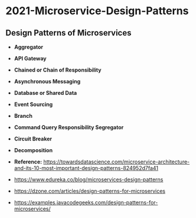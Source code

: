 # 2021-Microservice-Design-Patterns

## Design Patterns of Microservices

  *  **Aggregator**
  *  **API Gateway**
  *  **Chained or Chain of Responsibility**
  *  **Asynchronous Messaging**
  *  **Database or Shared Data**
  *  **Event Sourcing**
  *  **Branch**
  *  **Command Query Responsibility Segregator**
  *  **Circuit Breaker**
  *  **Decomposition**

* **Reference:**  https://towardsdatascience.com/microservice-architecture-and-its-10-most-important-design-patterns-824952d7fa41

* https://www.edureka.co/blog/microservices-design-patterns

* https://dzone.com/articles/design-patterns-for-microservices
* https://examples.javacodegeeks.com/design-patterns-for-microservices/

